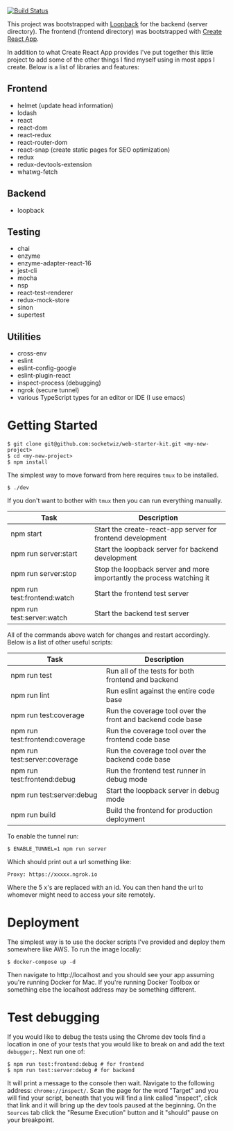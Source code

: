 [![Build Status](https://travis-ci.org/socketwiz/web-starter-kit.svg?branch=master)](https://travis-ci.org/socketwiz/web-starter-kit)

This project was bootstrapped with [Loopback](https://loopback.io/) for the backend (server directory). The frontend (frontend directory) was bootstrapped with [Create React App](https://github.com/facebookincubator/create-react-app).

In addition to what Create React App provides I've put together this
little project to add some of the other things I find myself using in
most apps I create.  Below is a list of libraries and features:

## Frontend
* helmet (update head information)
* lodash
* react
* react-dom
* react-redux
* react-router-dom
* react-snap (create static pages for SEO optimization)
* redux
* redux-devtools-extension
* whatwg-fetch

## Backend
* loopback

## Testing
* chai
* enzyme
* enzyme-adapter-react-16
* jest-cli
* mocha
* nsp
* react-test-renderer
* redux-mock-store
* sinon
* supertest

## Utilities
* cross-env
* eslint
* eslint-config-google
* eslint-plugin-react
* inspect-process (debugging)
* ngrok (secure tunnel)
* various TypeScript types for an editor or IDE (I use emacs)

# Getting Started

``` shell
$ git clone git@github.com:socketwiz/web-starter-kit.git <my-new-project>
$ cd <my-new-project>
$ npm install
```

The simplest way to move forward from here requires `tmux` to be installed.

``` shell
$ ./dev
```

If you don't want to bother with `tmux` then you can run everything manually.

Task | Description
-----|------------
npm start | Start the create-react-app server for frontend development
npm run server:start | Start the loopback server for backend development
npm run server:stop | Stop the loopback server and more importantly the process watching it
npm run test:frontend:watch | Start the frontend test server
npm run test:server:watch | Start the backend test server

All of the commands above watch for changes and restart accordingly.
Below is a list of other useful scripts:

Task | Description
-----|------------
npm run test | Run all of the tests for both frontend and backend
npm run lint | Run eslint against the entire code base
npm run test:coverage | Run the coverage tool over the front and backend code base
npm run test:frontend:coverage | Run the coverage tool over the frontend code base
npm run test:server:coverage | Run the coverage tool over the backend code base
npm run test:frontend:debug | Run the frontend test runner in debug mode
npm run test:server:debug | Start the loopback server in debug mode
npm run build | Build the frontend for production deployment

To enable the tunnel run:

``` shell
$ ENABLE_TUNNEL=1 npm run server
```

Which should print out a url something like:

``` shell
Proxy: https://xxxxx.ngrok.io
```

Where the 5 x's are replaced with an id.  You can then hand the url to
whomever might need to access your site remotely.

# Deployment

The simplest way is to use the docker scripts I've provided and deploy
them somewhere like AWS. To run the image locally:

``` shell
$ docker-compose up -d
```

Then navigate to http://localhost and you should see your app assuming
you're running Docker for Mac.  If you're running Docker Toolbox or
something else the localhost address may be something different.

# Test debugging

If you would like to debug the tests using the Chrome dev tools find a
location in one of your tests that you would like to break on and add
the text `debugger;`. Next run one of:

``` shell
$ npm run test:frontend:debug # for frontend
$ npm run test:server:debug # for backend
```

It will print a message to the console then wait.  Navigate to the
following address: `chrome://inspect/`. Scan the page for the word
"Target" and you will find your script, beneath that you will find a
link called "inspect", click that link and it will bring up the dev
tools paused at the beginning. On the `Sources` tab click the "Resume
Execution" button and it "should" pause on your breakpoint.
